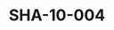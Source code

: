 ---
pid: SHA-10-004
title: SHA-10-004
language: ar
collection: شرحبيل احمد
original_label: 
rights: شرحبيل احمد
location_of_original: شرحبيل احمد
photographer_or_studio: 
scanned_from: photograph 6.9 by 9.9
_date: 1969-1970
location: الخرطوم، العمارات
description: أصحاب شرحبيل احمد راقصين
additional_notes: 
permission_display: 'yes'
on_server: 'no'
on_website: 'no'
permalink: /photopages/ar/SHA-10-004.html
layout: photo-page
---